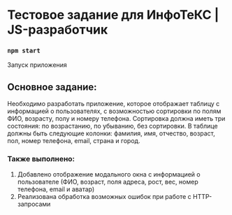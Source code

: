 # Тестовое задание для ИнфоТеКС | JS-разработчик

### `npm start`

Запуск приложения

## Основное задание: 
Необходимо разработать приложение, которое отображает таблицу с информацией о пользователях, с
возможностью сортировки по полям ФИО, возрасту, полу и номеру телефона. Сортировка должна иметь три
состояния: по возрастанию, по убыванию, без сортировки. В таблице должны быть следующие колонки:
фамилия, имя, отчество, возраст, пол, номер телефона, email, страна и город.

### Также выполнено: 
1. Добавлено отображение модального окна с информацией о пользователе (ФИО, возраст, поля адреса, рост, вес, номер телефона, email и аватар)
2. Реализована обработка возможных ошибок при работе с HTTP-запросами
